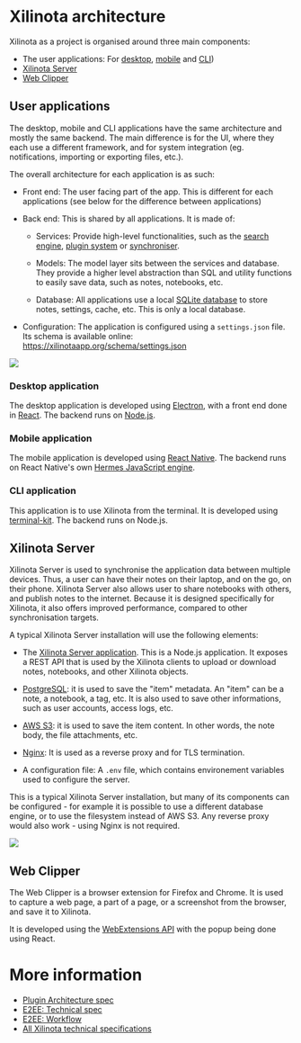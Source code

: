 # Xilinota architecture

Xilinota as a project is organised around three main components:

- The user applications: For [desktop](https://github.com/XilinJia/Xilinota/blob/main/readme/desktop.md), [mobile](https://github.com/XilinJia/Xilinota/blob/main/readme/mobile.md) and [CLI](https://github.com/XilinJia/Xilinota/blob/main/readme/terminal.md))
- [Xilinota Server](https://github.com/XilinJia/Xilinota/blob/main/packages/server/README.md)
- [Web Clipper](https://github.com/XilinJia/Xilinota/blob/main/readme/clipper.md)

## User applications

The desktop, mobile and CLI applications have the same architecture and mostly the same backend. The main difference is for the UI, where they each use a different framework, and for system integration (eg. notifications, importing or exporting files, etc.).

The overall architecture for each application is as such:

- Front end: The user facing part of the app. This is different for each applications (see below for the difference between applications)

- Back end: This is shared by all applications. It is made of:

  - Services: Provide high-level functionalities, such as the [search engine](https://github.com/XilinJia/Xilinota/tree/main/packages/lib/services/searchengine), [plugin system](https://github.com/XilinJia/Xilinota/tree/main/packages/lib/services/plugins) or [synchroniser](https://github.com/XilinJia/Xilinota/blob/main/packages/lib/Synchronizer.ts).

  - Models: The model layer sits between the services and database. They provide a higher level abstraction than SQL and utility functions to easily save data, such as notes, notebooks, etc.

  - Database: All applications use a local [SQLite database](https://sqlite.org/index.html) to store notes, settings, cache, etc. This is only a local database.

- Configuration: The application is configured using a `settings.json` file. Its schema is available online: <https://xilinotaapp.org/schema/settings.json>

<img src="https://raw.githubusercontent.com/xilinjia/xilinota/main/Assets/WebsiteAssets/images/architecture/Application.png" style="max-width: 100%;"/>

### Desktop application

The desktop application is developed using [Electron](https://www.electronjs.org/), with a front end done in [React](https://react.dev/). The backend runs on [Node.js](https://nodejs.org/).

### Mobile application

The mobile application is developed using [React Native](https://reactnative.dev/). The backend runs on React Native's own [Hermes JavaScript engine](https://hermesengine.dev/).

### CLI application

This application is to use Xilinota from the terminal. It is developed using [terminal-kit](https://github.com/cronvel/terminal-kit). The backend runs on Node.js.

## Xilinota Server

Xilinota Server is used to synchronise the application data between multiple devices. Thus, a user can have their notes on their laptop, and on the go, on their phone. Xilinota Server also allows user to share notebooks with others, and publish notes to the internet. Because it is designed specifically for Xilinota, it also offers improved performance, compared to other synchronisation targets.

A typical Xilinota Server installation will use the following elements:

- The [Xilinota Server application](https://github.com/XilinJia/Xilinota/blob/main/packages/server/README.md). This is a Node.js application. It exposes a REST API that is used by the Xilinota clients to upload or download notes, notebooks, and other Xilinota objects.

- [PostgreSQL](https://www.postgresql.org/): it is used to save the "item" metadata. An "item" can be a note, a notebook, a tag, etc. It is also used to save other informations, such as user accounts, access logs, etc.

- [AWS S3](https://aws.amazon.com/s3/): it is used to save the item content. In other words, the note body, the file attachments, etc.

- [Nginx](https://www.nginx.com/): It is used as a reverse proxy and for TLS termination.

- A configuration file: A `.env` file, which contains environement variables used to configure the server.

This is a typical Xilinota Server installation, but many of its components can be configured - for example it is possible to use a different database engine, or to use the filesystem instead of AWS S3. Any reverse proxy would also work - using Nginx is not required.

<img src="https://raw.githubusercontent.com/xilinjia/xilinota/main/Assets/WebsiteAssets/images/architecture/XilinotaServer.png" style="max-width: 100%;"/>

## Web Clipper

The Web Clipper is a browser extension for Firefox and Chrome. It is used to capture a web page, a part of a page, or a screenshot from the browser, and save it to Xilinota.

It is developed using the [WebExtensions API](https://extensionworkshop.com/documentation/develop/about-the-webextensions-api/) with the popup being done using React.

# More information

- [Plugin Architecture spec](https://github.com/XilinJia/Xilinota/blob/main/readme/spec/plugins.md)
- [E2EE: Technical spec](https://github.com/XilinJia/Xilinota/blob/main/readme/spec/e2ee.md)
- [E2EE: Workflow](https://github.com/XilinJia/Xilinota/blob/main/readme/spec/e2ee/workflow.md)
- [All Xilinota technical specifications](https://github.com/XilinJia/Xilinota/tree/main/readme/spec)

